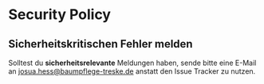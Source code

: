 # Security Policy

## Sicherheitskritischen Fehler melden

Solltest du **sicherheitsrelevante** Meldungen haben, sende bitte eine E-Mail an [josua.hess@baumpflege-treske.de](mailto:josua.hess@baumpflege-treske.de) anstatt den Issue Tracker zu nutzen.

